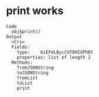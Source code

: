 # print works

    Code
      obj$print()
    Output
      <Crs>
      Fields:
      	type:	 KzEFmLBycCUfOHIGPhDt 
      	properties:	list of length 2 
      Methods:
      	fromJSONString
      	toJSONString
      	fromList
      	toList
      	print

